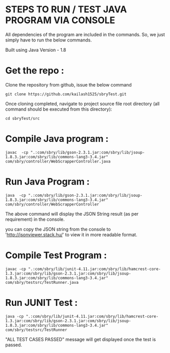 
STEPS TO RUN / TEST JAVA PROGRAM VIA CONSOLE
============================================

All dependencies of the program are included in the commands. So, we just simply have to run the below commands.

Built using Java Version - 1.8


Get the repo :
==============

Clone the repository from github, issue the below command

```
git clone https://github.com/kailash1525/sbryTest.git
```

Once cloning completed, navigate to project source file root directory (all command should be executed from this directory):

```
cd sbryTest/src
```


Compile Java program :
=======================

```
javac  -cp ".:com/sbry/lib/gson-2.3.1.jar:com/sbry/lib/jsoup-1.8.3.jar:com/sbry/lib/commons-lang3-3.4.jar" com/sbry/controller/WebScrapperController.java
```

Run Java Program :
==================

```
java  -cp ".:com/sbry/lib/gson-2.3.1.jar:com/sbry/lib/jsoup-1.8.3.jar:com/sbry/lib/commons-lang3-3.4.jar" com/sbry/controller/WebScrapperController
```

The above command will display the JSON String result (as per requirement) in the console.

you can copy the JSON string from the console to 'http://jsonviewer.stack.hu/' to view it in more readable format.


Compile Test Program :
======================

```
javac -cp ".:com/sbry/lib/junit-4.11.jar:com/sbry/lib/hamcrest-core-1.3.jar:com/sbry/lib/gson-2.3.1.jar:com/sbry/lib/jsoup-1.8.3.jar:com/sbry/lib/commons-lang3-3.4.jar" com/sbry/testsrc/TestRunner.java
```

Run JUNIT Test :
================

```
java -cp ".:com/sbry/lib/junit-4.11.jar:com/sbry/lib/hamcrest-core-1.3.jar:com/sbry/lib/gson-2.3.1.jar:com/sbry/lib/jsoup-1.8.3.jar:com/sbry/lib/commons-lang3-3.4.jar" com/sbry/testsrc/TestRunner
```

"ALL TEST CASES PASSED" message will get displayed once the test is passed.